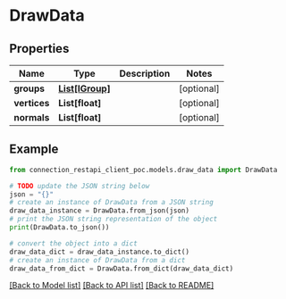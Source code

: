 # DrawData


## Properties

Name | Type | Description | Notes
------------ | ------------- | ------------- | -------------
**groups** | [**List[IGroup]**](IGroup.md) |  | [optional] 
**vertices** | **List[float]** |  | [optional] 
**normals** | **List[float]** |  | [optional] 

## Example

```python
from connection_restapi_client_poc.models.draw_data import DrawData

# TODO update the JSON string below
json = "{}"
# create an instance of DrawData from a JSON string
draw_data_instance = DrawData.from_json(json)
# print the JSON string representation of the object
print(DrawData.to_json())

# convert the object into a dict
draw_data_dict = draw_data_instance.to_dict()
# create an instance of DrawData from a dict
draw_data_from_dict = DrawData.from_dict(draw_data_dict)
```
[[Back to Model list]](../README.md#documentation-for-models) [[Back to API list]](../README.md#documentation-for-api-endpoints) [[Back to README]](../README.md)


